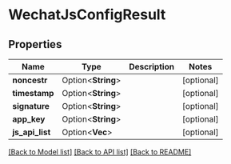 # WechatJsConfigResult

## Properties

Name | Type | Description | Notes
------------ | ------------- | ------------- | -------------
**noncestr** | Option<**String**> |  | [optional]
**timestamp** | Option<**String**> |  | [optional]
**signature** | Option<**String**> |  | [optional]
**app_key** | Option<**String**> |  | [optional]
**js_api_list** | Option<**Vec<String>**> |  | [optional]

[[Back to Model list]](../README.md#documentation-for-models) [[Back to API list]](../README.md#documentation-for-api-endpoints) [[Back to README]](../README.md)


